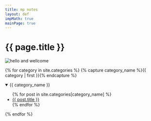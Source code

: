 ```yaml
---
title: mp notes
layout: def
impMath: true
mainPage: true
---
```


# {{ page.title }}

![hello and wellcome](https://www.shadertoy.com/media/users/Mike_Permyakov/profile.jpeg)

{% for category in site.categories %}
    {% capture category_name %}{{ category | first }}{% endcapture %}
  <details open>
    <summary> {{ category_name }} </summary>
    <ul>
    {% for post in site.categories[category_name] %}
        <li><a href="{{ post.baseurl }}{{ post.url }}">{{ post.title }}</a></li>
    {% endfor %}
    </ul>
  </details>
{% endfor %}

